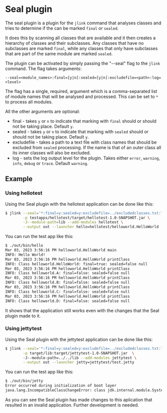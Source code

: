 # Seal plugin

The seal plugin is a plugin for the `jlink` command that analyses
classes and tries to determine if the can be marked `final` or `sealed`.

It does this by scanning all classes that are available and it then
creates a hierarchy of classes and their subclasses. Any classes that
have no subclasses are marked `final`, while any classes that only
have subclasses that are part of the same module are marked `sealed`.

The plugin can be activated by simply passing the "--seal" flag to the
`jlink` command. The flag takes arguments:

    --seal=<module_names>:final=[y|n]:sealed=[y|n]:excludefile=<path>:log=<level>

The flag has a single, required, argument which is a comma-separated
list of module names that will be analysed and processed. This can be
set to `*` to process all modules.

All the other arguments are optional:

 - final - takes `y` or `n` to indicate that marking with `final` should
            or should not be taking place. Default `y`.
 - sealed - takes `y` or `n` to indicate that marking with `sealed` should
            or should not be taking place. Default `y`.
 - excludefile - takes a path to a text file with class names that should
            be excluded from `sealed` processing. If the name is that of an
            outer class all its inner classes will also be excluded.
 - log - sets the log output level for the plugin. Takes either `error`,
            `warning`, `info`, `debug` or `trace`. Default `warning`.

## Example

### Using hellotest

Using the Seal plugin with the hellotest application can be done like this:

```bash
$ jlink --seal='*:final=y:sealed=y:excludefile=../excludedclasses.txt:log=info' \
        -p testapps/hellotest/target/hellotest-1.0-SNAPSHOT.jar \
        -J--module-path=lib --add-modules hellotest \
        --output out --launcher hello=hellotest/helloworld.HelloWorld
```

You can run the test app like this:

```bash
$ ./out/bin/hello
Mar 03, 2023 3:56:16 PM helloworld.HelloWorld main
INFO: Hello World!
Mar 03, 2023 3:56:16 PM helloworld.HelloWorld printClass
INFO: Class helloworld.HelloWorld: final=true: sealed=false null
Mar 03, 2023 3:56:16 PM helloworld.HelloWorld printClass
INFO: Class helloworld.A: final=false: sealed=false null
Mar 03, 2023 3:56:16 PM helloworld.HelloWorld printClass
INFO: Class helloworld.B: final=false: sealed=false null
Mar 03, 2023 3:56:16 PM helloworld.HelloWorld printClass
INFO: Class helloworld.C: final=false: sealed=false null
Mar 03, 2023 3:56:16 PM helloworld.HelloWorld printClass
INFO: Class helloworld.D: final=false: sealed=false null
```

It shows that the application still works even with the changes that the Seal plugin made to it.

### Using jettytest

Using the Seal plugin with the jettytest application can be done like this:

```bash
$ jlink --seal='*:final=y:sealed=y:excludefile=../excludedclasses.txt:log=info' \
        -p target/lib:target/jettytest-1.0-SNAPSHOT.jar  \ 
        -J--module-path=../../lib --add-modules jettytest \
        --output out --launcher jetty=jettytest/test.jetty
```

You can run the test app like this:

```bash
$ ./out/bin/jetty
Error occurred during initialization of boot layer
java.lang.IncompatibleClassChangeError: class jdk.internal.module.SystemModules$all cannot implement sealed interface jdk.internal.module.SystemModules
```

As you can see the Seal plugin has made changes to this aplication that resulted in an invalid application.
Further development is needed.
